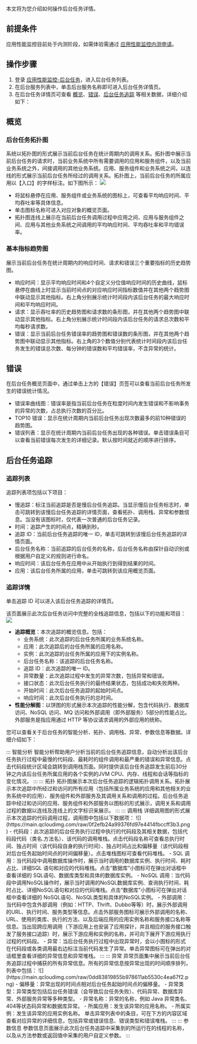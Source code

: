 
本文将为您介绍如何操作后台任务详情。

## 前提条件


应用性能监控目前处于内测阶段，如需体验需通过 [应用性能监控内测申请](https://cloud.tencent.com/apply/p/f5yvbf09mka)。

## 操作步骤


1. 登录 [应用性能监控-后台任务](https://console.cloud.tencent.com/tapm/backstagetask)，进入后台任务列表。
2. 在后台服务列表中，单击后台服务名称即可进入后台任务详情页。
3. 在后台任务详情页可查看 [概览](#overview)、[错误](#error)、[后台任务追踪](#track) 等相关数据，详细介绍如下：




## 概览[](id:overview)

### 后台任务拓扑图

系统以拓扑图的形式展示当前后台任务在统计周期内的调用关系。拓扑图中展示当前后台任务的请求时，当前业务系统中所有需要调用的应用和服务组件，以及当前业务系统之外，间接调用的其他业务系统。应用、服务组件和业务系统之间，以连线的形式展示当前后台任务所经过的调用关系。拓扑图上，当前后台任务的所属应用以【入口】的字样标注。如下图所示：
![](https://main.qcloudimg.com/raw/cc5c2f220beb9114e25f19495d0cb135.jpg)

- 将鼠标悬停在应用、服务组件或业务系统的图标上，可查看平均响应时间、平均吞吐率等具体信息。
- 单击图标名称可进入对应对象的概览页面。
- 拓扑图连线上展示在当前后台任务调用过程中应用之间、应用与服务组件之间、应用与其他业务系统之间调用的平均响应时间、平均吞吐率和平均错误率。



### 基本指标趋势图

展示当前后台任务在统计周期内的响应时间、请求和错误三个重要指标的历史趋势图。

- 响应时间：显示平均响应时间和4个自定义分位值响应时间的历史曲线，鼠标悬停在曲线上时显示当前时间点的对应响应时间指标数值并在其他两个趋势图中联动显示其他指标。右上角分别展示统计时间段内该后台任务的最大响应时间和平均响应时间。
- 请求：显示吞吐率的历史趋势图和请求数的条形图，并在其他两个趋势图中联动显示其他指标。右上角分别展示统计时间段内该后台任务的请求总次数和平均每秒请求数。
- 错误：显示当前后台任务错误率的趋势图和错误数的条形图，并在其他两个趋势图中联动显示其他指标。右上角的3个数值分别代表统计时间段内该后台任务发生的错误总次数、每分钟的错误数和平均错误率，不含异常的统计。



## 错误[](id:error)

在后台任务概览页面中，通过单击上方的【错误】页签可以查看当前后台任务所发生的错误统计情况。

- 错误率曲线图：错误率是指当前后台任务在粒度时间内发生错误和不影响事务的异常的次数，占总执行次数的百分比。
- TOP10 错误：显示在统计周期内当前后台任务出现次数最多的前10种错误的趋势图。
- 错误列表：显示在统计周期内当前后台任务出现的各种错误。单击错误条目可以查看当前错误每次发生的详细记录。默认按时间就近的顺序进行排序。

  

## 后台任务追踪[](id:track)

### 追踪列表

追踪列表项包括以下项目：

- 慢追踪：标注当前追踪是否是慢后台任务追踪。当显示慢后台任务标志时，单击可跳转到该慢后台任务追踪的详情页面，查看拓扑、调用栈、异常和参数信息。当没有该图标时，仅代表一次普通的后台任务记录。
- 时间：追踪产生的时间点，精确到秒。
- 追踪 ID：当前后台任务追踪的唯一 ID，单击可跳转到该慢后台任务追踪的详情页面。
- 后台任务名称：当前追踪的后台任务的名称，后台任务名称由探针自动识别或根据用户自定义的规则进行命名。
- 响应时间：该后台任务在应用中从开始执行到得到结果的时间。
- 应用：该后台任务所属的应用，单击可跳转到该应用概览页面。

  

 ### 追踪详情

 单击追踪 ID 可以进入该后台任务追踪的详情页。

 该页面展示此次后台任务访问中完整的全栈追踪信息，包括以下的功能和项目：
 ![](https://main.qcloudimg.com/raw/d1e22b0c11378542cae4c504b9a9d041.png)

- **追踪概览**：本次追踪的概览信息。包括：
	- 业务系统：此次追踪的后台任务所属的业务系统名称。
	- 应用：此次追踪后的台任务所属的应用名称。
	- 实例：此次追踪的台任务所属的应用下的实例名称。
	- 后台任务名称：该追踪的后台任务名称。
	- 追踪 ID：此次追踪的唯一 ID。
	- 异常数量：此次追踪过程中发生的异常次数，包括异常和错误。
	- 接口状态：此次后台任务执行的最终结果状态，包括成功和失败两种。
	- 开始时间：此次后台任务追踪的起始时间点。
	- 响应时间：此次后台任务执行的总时间。
- **性能分解图**：以饼图的形式展示本次追踪的性能分解，包含代码执行、数据库访问、NoSQL 访问、MQ 访问和外部调用（即外部服务）5部分的性能占比。外部服务是指应用通过 HTTP 等协议请求调用的外部应用的统称。

您可以查看关于后台任务的智能分析、拓扑、调用栈、异常、参数信息等数据。详细介绍如下：

<dx-tabs>
::: 智能分析
智能分析帮助用户分析当前的后台任务追踪信息，自动分析出该后台任务执行过程中最慢的代码段、最耗时的组件调用和最严重的错误和异常信息。点击代码段统计区域会跳转到调用栈页面。同时提供该后台任务追踪发生前后30分钟之内该后台任务所属应用的各个实例的JVM CPU、内存、线程和会话等指标的变化情况。
:::
::: 拓扑
拓扑图展示本次后台任务追踪的逻辑拓扑调用关系。拓扑展示本次追踪中所经过和访问的所有应用（包括所属业务系统的应用和其他相关的业务系统中的应用）、服务组件和外部服务及其调用关系和调用的过程。后台任务追踪中经过和访问的应用、服务组件和外部服务以图标的形式展示，调用关系和调用过程的数据以连线及连线上的文字标识来展示。
:::
::: 调用栈
详细调用图的形式展示本次追踪的代码调用过程，调用图中包括以下数据项：
	![](https://main.qcloudimg.com/raw/0f2efb24a99376fd97e4414fbccff3b3.png)
 - 代码段：此次追踪的后台任务执行过程中执行的代码段及其相关数据，包括代码段代码（类名.方法名）、该代码的调用堆栈。点击代码段名称可查看总执行时间、独占时间（该代码段自身的执行时间）、独占时间占比和偏移量（该代码段相对后台任务起始时间点的时间偏移量）。点击堆栈图标可查看代码堆栈。
 - SQL 调用：当代码段中调用数据库操作时，展示当时调用的数据库实例、执行时间、耗时占比、详细SQL
	语句和对应的代码堆栈。点击“数据库”小图标可在弹出对话框中查看详细的 SQL语句、数据库类型和具体的数据库实例。
 - NoSQL 调用：当代码段中调用NoSQL操作时，展示当时调用的NoSQL数据库实例、查询执行时间、耗时占比、详细NoSQL语句和对应的代码堆栈。点击“数据库”小图标可在弹出对话框中查看详细的 NoSQL语句、NoSQL类型和具体的NoSQL实例。
 - 外部调用：当代码中包含外部调用（例如：HTTP、Thrift、Dubbo等等）时，展示外部调用的URL、执行时间、服务类型等信息。点击外部服务图标可展示外部调用的名称、URL、使用的类库、执行的方法、以及后端应用的应用实例名称和服务接口名称等信息。当出现跨应用调用（下游应用上也安装了应用探针，并且相应的服务接口触发了服务接口追踪）时，展示下游应用和实例的名称，并可向下展开下游应用执行过程的代码段。
 - 异常：当后台任务执行过程中出现异常时，会以小图标的形式在代码段或各类调用最右边标注当前代码发生了异常。单击异常图标可在弹出的对话框里查看详细的异常信息和异常堆栈。
:::
::: 异常
异常页面集中展示当前后台任务追踪过程中捕获的所有异常信息。所有的异常信息按异常出现的时间顺序排列，列表中包括：
	![](https://main.qcloudimg.com/raw/0dd83819855b978611ab5530c4ea67f2.png)
- 偏移量：异常出现的时间点相对后台任务起始时间点的偏移量。
- 异常类型：异常类型包括后台任务错误（会导致后台任务失败）、代码异常、数据库异常、外部服务异常等多种类型。
- 异常名称：异常的名称，例如 Java 异常类名、404等状态码异常和数据库异常。
- 所属应用：发生该异常的应用名称。
- 所属实例：发生该异常的应用实例名称。
 单击异常列表中的条目，可在下方的内容区域查看对应异常的详细信息，包括异常或错误信息、错误类型和错误堆栈。
:::
::: 参数信息
参数信息页面展示此次后台任务追踪中采集到的所运行在的线程的名称，以及从方法参数或返回值中采集的用户自定义参数。
:::
</dx-tabs>
